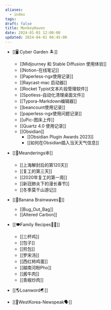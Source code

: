 ```yaml
---
aliases:
  - index
tags: 
draft: false
title: MonkeyHaven
date: 2024-01-01 12:00:00
updated: 2024-04-01 04:45:00
---
```


- [[🖥️ Cyber Garden 🏝️]]
	- [[Midjourney 和 Stable Diffusion 使用体验]]
	- [[Notion-在线笔记]]
	- [[Paperless-ngx使用记录]]
	- [[Raycast-mac 启动器]]
	- [[Rocket Typist文本片段管理软件]]
	- [[Spotless-自动化清理桌面文件]]
	- [[Typora-Markdown编辑器]]
	- [[beancount使用记录]]
	- [[paperless-ngx使用问题记录]]
	- [[uPic-图床上传]]
	- [[Quartz 4.0 使用记录]]
	- [[Obsidian]]
	  - [[Obsidian Plugin Awards 2023]]
	  - [[如何在Obsidian插入当天天气信息]]

- [[🙊Meanderings🕸️]]
	- [[上海解封后的第120天]]
	- [[复工的第三天]]
	- [[2020年复工的第一周]]
	- [[新冠肺炎下的漫长春节]]
	- [[冬季莫干山游记]]
- [[🍌Banana Brainwaves🧠]]
	- [[Bug_Out_Bag]]
	- [[Altered Carbon]]
- [[🍽Family Recipes🧑‍🍳]]
	- [[三杯鸡]]
	- [[包子]]
	- [[煎包]]
	- [[罗宋汤]]
	- [[西红柿鸡蛋]]
	- [[越南河粉Pho]]
	- [[酱牛肉]]
	- [[青椒炒肉]]
- [[🌎Loanword🌏]]
-  [[💁WestKorea-Newspeak🗣]]
